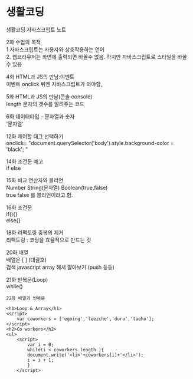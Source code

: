 # 생활코딩

생활코딩 자바스크립트 노트

2화 수업의 목적  
1.자바스크립트는 사용자와 상호작용하는 언어  
2. 웹브라우저는 화면에 출력되면 바꿀수 없음. 하지만 자바스크립트로 스타일을 바꿀 수 있음

4화 HTML과 JS의 만남:이벤트  
이벤트 onclick 뒤엔 자바스크립트가 와야함, 

5화 HTML과 JS의 만남\(콘솔 console\)  
length 문자의 갯수를 알려주는 코드   
  
6화 데이터타입 - 문자열과 숫자  
'문자열'

12화 제어할 태그 선택하기  
onclick= "document.querySelector\('body'\).style.background-color = 'black'; "

14화 조건문 예고  
if else

15화 비교 연산자와 블리언  
Number String\(문자열\) Boolean\(true,false\)  
true false 를 블리언이라고 함.

16화 조건문  
if\(\){}  
else{}

18화 리팩토링 중복의 제거  
리팩토링 : 코딩을 효율적으로 만드는 것

20화 배열  
배열은 \[ \] \(대괄호\)  
검색 javascript array 해서 알아보기 \(push 등등\)

21화 반복문\(Loop\)  
while\(\)

```text
22화 배열과 반복문

<h1>Loop & Array</h1>
<script>
    var coworkers = ['egoing','leezche','duru','taeho'];
</script>
<h2>Co workers</h2>
<ul>
    <script>
        var i = 0;
        while(i < coworkers.length ){
        document.write('<li>'+coworkers[i]+'</li>');
        i = i + 1;
        }
    </script>
    
    
    
```



